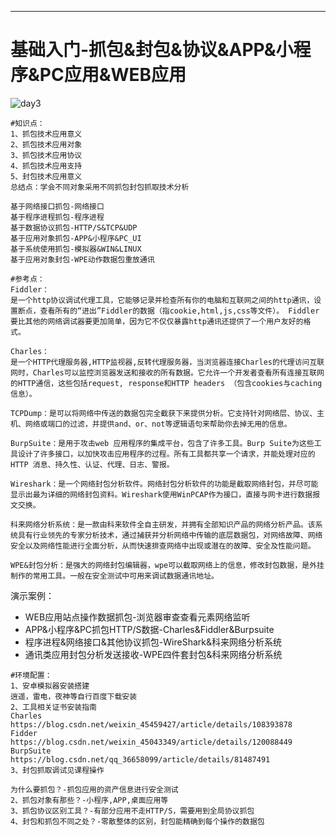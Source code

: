 ------





# 基础入门-抓包&封包&协议&APP&小程序&PC应用&WEB应用        

![day3](/Users/yangluchao/Documents/GitHub/security/image/day3.png)



```
#知识点：
1、抓包技术应用意义
2、抓包技术应用对象
3、抓包技术应用协议
4、抓包技术应用支持
5、封包技术应用意义
总结点：学会不同对象采用不同抓包封包抓取技术分析

基于网络接口抓包-网络接口
基于程序进程抓包-程序进程
基于数据协议抓包-HTTP/S&TCP&UDP
基于应用对象抓包-APP&小程序&PC_UI
基于系统使用抓包-模拟器&WIN&LINUX
基于应用对象封包-WPE动作数据包重放通讯

#参考点：
Fiddler：
是一个http协议调试代理工具，它能够记录并检查所有你的电脑和互联网之间的http通讯，设置断点，查看所有的“进出”Fiddler的数据（指cookie,html,js,css等文件）。 Fiddler 要比其他的网络调试器要更加简单，因为它不仅仅暴露http通讯还提供了一个用户友好的格式。

Charles：
是一个HTTP代理服务器,HTTP监视器,反转代理服务器，当浏览器连接Charles的代理访问互联网时，Charles可以监控浏览器发送和接收的所有数据。它允许一个开发者查看所有连接互联网的HTTP通信，这些包括request, response和HTTP headers （包含cookies与caching信息）。

TCPDump：是可以将网络中传送的数据包完全截获下来提供分析。它支持针对网络层、协议、主机、网络或端口的过滤，并提供and、or、not等逻辑语句来帮助你去掉无用的信息。

BurpSuite：是用于攻击web 应用程序的集成平台，包含了许多工具。Burp Suite为这些工具设计了许多接口，以加快攻击应用程序的过程。所有工具都共享一个请求，并能处理对应的HTTP 消息、持久性、认证、代理、日志、警报。

Wireshark：是一个网络封包分析软件。网络封包分析软件的功能是截取网络封包，并尽可能显示出最为详细的网络封包资料。Wireshark使用WinPCAP作为接口，直接与网卡进行数据报文交换。

科来网络分析系统：是一款由科来软件全自主研发，并拥有全部知识产品的网络分析产品。该系统具有行业领先的专家分析技术，通过捕获并分析网络中传输的底层数据包，对网络故障、网络安全以及网络性能进行全面分析，从而快速排查网络中出现或潜在的故障、安全及性能问题。

WPE&封包分析：是强大的网络封包编辑器，wpe可以截取网络上的信息，修改封包数据，是外挂制作的常用工具。一般在安全测试中可用来调试数据通讯地址。
```

演示案例：

-   WEB应用站点操作数据抓包-浏览器审查查看元素网络监听
-   APP&小程序&PC抓包HTTP/S数据-Charles&Fiddler&Burpsuite
-   程序进程&网络接口&其他协议抓包-WireShark&科来网络分析系统
-   通讯类应用封包分析发送接收-WPE四件套封包&科来网络分析系统

```
#环境配置：
1、安卓模拟器安装搭建
逍遥，雷电，夜神等自行百度下载安装
2、工具相关证书安装指南
Charles
https://blog.csdn.net/weixin_45459427/article/details/108393878
Fidder
https://blog.csdn.net/weixin_45043349/article/details/120088449
BurpSuite
https://blog.csdn.net/qq_36658099/article/details/81487491
3、封包抓取调试见课程操作

为什么要抓包？-抓包应用的资产信息进行安全测试
2、抓包对象有那些？-小程序,APP,桌面应用等
3、抓包协议区别工具？-有部分应用不走HTTP/S，需要用到全局协议抓包
4、封包和抓包不同之处？-零散整体的区别，封包能精确到每个操作的数据包
```